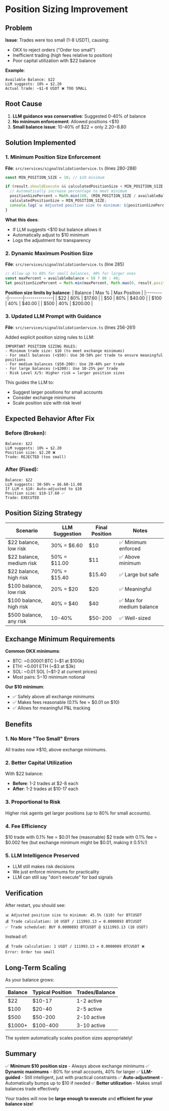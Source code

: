 # Position Sizing Improvement

## Problem

**Issue**: Trades were too small (1-8 USDT), causing:
- OKX to reject orders ("Order too small")
- Inefficient trading (high fees relative to position)
- Poor capital utilization with $22 balance

**Example**:
```
Available Balance: $22
LLM suggests: 10% = $2.20
Actual trade: ~$1-8 USDT ❌ TOO SMALL
```

## Root Cause

1. **LLM guidance was conservative**: Suggested 0-40% of balance
2. **No minimum enforcement**: Allowed positions <$10
3. **Small balance issue**: 10-40% of $22 = only $2.20-$8.80

## Solution Implemented

### 1. **Minimum Position Size Enforcement**

**File**: `src/services/signalValidationService.ts` (lines 280-288)

```typescript
const MIN_POSITION_SIZE = 10; // $10 minimum

if (result.shouldExecute && calculatedPositionSize < MIN_POSITION_SIZE && availableBalance >= MIN_POSITION_SIZE) {
  // Automatically increase percentage to meet minimum
  positionSizePercent = Math.min(100, (MIN_POSITION_SIZE / availableBalance) * 100);
  calculatedPositionSize = MIN_POSITION_SIZE;
  console.log(`📊 Adjusted position size to minimum: ${positionSizePercent.toFixed(1)}% ($${calculatedPositionSize})`);
}
```

**What this does**:
- If LLM suggests <$10 but balance allows it
- Automatically adjust to $10 minimum
- Logs the adjustment for transparency

### 2. **Dynamic Maximum Position Size**

**File**: `src/services/signalValidationService.ts` (line 285)

```typescript
// Allow up to 80% for small balances, 40% for larger ones
const maxPercent = availableBalance < 50 ? 80 : 40;
let positionSizePercent = Math.min(maxPercent, Math.max(0, result.positionSizePercent || 0));
```

**Position size limits by balance**:
| Balance | Max % | Max Position |
|---------|-------|--------------|
| $22 | 80% | $17.60 |
| $50 | 80% | $40.00 |
| $100 | 40% | $40.00 |
| $500 | 40% | $200.00 |

### 3. **Updated LLM Prompt with Guidance**

**File**: `src/services/signalValidationService.ts` (lines 256-261)

Added explicit position sizing rules to LLM:

```
IMPORTANT POSITION SIZING RULES:
- Minimum trade size: $10 (to meet exchange minimums)
- For small balances (<$50): Use 30-50% per trade to ensure meaningful positions
- For medium balances ($50-200): Use 20-40% per trade
- For large balances (>$200): Use 10-25% per trade
- Risk Level X/5: Higher risk = larger position sizes
```

This guides the LLM to:
- Suggest larger positions for small accounts
- Consider exchange minimums
- Scale position size with risk level

## Expected Behavior After Fix

### Before (Broken):
```
Balance: $22
LLM suggests: 10% = $2.20
Position size: $2.20 ❌
Trade: REJECTED (too small)
```

### After (Fixed):
```
Balance: $22
LLM suggests: 30-50% = $6.60-11.00
If LLM < $10: Auto-adjusted to $10
Position size: $10-17.60 ✅
Trade: EXECUTED
```

## Position Sizing Strategy

| Scenario | LLM Suggestion | Final Position | Notes |
|----------|----------------|----------------|-------|
| $22 balance, low risk | 30% = $6.60 | $10 | ✅ Minimum enforced |
| $22 balance, medium risk | 50% = $11.00 | $11 | ✅ Above minimum |
| $22 balance, high risk | 70% = $15.40 | $15.40 | ✅ Large but safe |
| $100 balance, low risk | 20% = $20 | $20 | ✅ Meaningful |
| $100 balance, high risk | 40% = $40 | $40 | ✅ Max for medium balance |
| $500 balance, any risk | 10-40% | $50-200 | ✅ Well-sized |

## Exchange Minimum Requirements

**Common OKX minimums**:
- BTC: ~0.00001 BTC (~$1 at $100k)
- ETH: ~0.001 ETH (~$3 at $3k)
- SOL: ~0.01 SOL (~$1-2 at current prices)
- Most pairs: $5-$10 minimum notional

**Our $10 minimum**:
- ✅ Safely above all exchange minimums
- ✅ Makes fees reasonable (0.1% fee = $0.01 on $10)
- ✅ Allows for meaningful P&L tracking

## Benefits

### 1. **No More "Too Small" Errors**
All trades now ≥$10, above exchange minimums.

### 2. **Better Capital Utilization**
With $22 balance:
- **Before**: 1-2 trades at $2-8 each
- **After**: 1-2 trades at $10-17 each

### 3. **Proportional to Risk**
Higher risk agents get larger positions (up to 80% for small accounts).

### 4. **Fee Efficiency**
$10 trade with 0.1% fee = $0.01 fee (reasonable)
$2 trade with 0.1% fee = $0.002 fee (but exchange minimum might be $0.01, making it 0.5%!)

### 5. **LLM Intelligence Preserved**
- LLM still makes risk decisions
- We just enforce minimums for practicality
- LLM can still say "don't execute" for bad signals

## Verification

After restart, you should see:

```
📊 Adjusted position size to minimum: 45.5% ($10) for BTCUSDT
💰 Trade calculation: 10 USDT / 111993.13 = 0.0000893 BTCUSDT
✅ Trade scheduled: BUY 0.0000893 BTCUSDT @ $111993.13 (10 USDT)
```

Instead of:
```
💰 Trade calculation: 1 USDT / 111993.13 = 0.0000089 BTCUSDT ❌
Error: Order too small
```

## Long-Term Scaling

As your balance grows:

| Balance | Typical Position | Trades/Balance |
|---------|------------------|----------------|
| $22 | $10-17 | 1-2 active |
| $100 | $20-40 | 2-5 active |
| $500 | $50-200 | 2-10 active |
| $1000+ | $100-400 | 3-10 active |

The system automatically scales position sizes appropriately!

## Summary

✅ **Minimum $10 position size** - Always above exchange minimums
✅ **Dynamic maximums** - 80% for small accounts, 40% for larger
✅ **LLM-guided** - Still intelligent, just with practical constraints
✅ **Auto-adjustment** - Automatically bumps up to $10 if needed
✅ **Better utilization** - Makes small balances trade effectively

Your trades will now be **large enough to execute** and **efficient for your balance size**!
